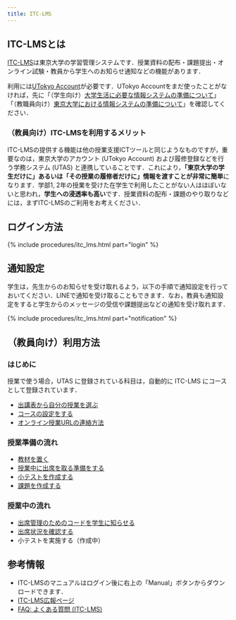 ```yaml
---
title: ITC-LMS
---
```


## ITC-LMSとは

[ITC-LMS](https://itc-lms.ecc.u-tokyo.ac.jp/)は東京大学の学習管理システムです．授業資料の配布・課題提出・オンライン試験・教員から学生へのお知らせ通知などの機能があります．

利用には[UTokyo Account](https://www.u-tokyo.ac.jp/adm/dics/ja/account.html)が必要です．UTokyo Accountをまだ使ったことがなければ，先に「（学生向け）[大学生活に必要な情報システムの準備について](/oc/)」「（教職員向け）[東京大学における情報システムの準備について](/faculty_members)」を確認してください．

### （教員向け）ITC-LMSを利用するメリット

ITC-LMSの提供する機能は他の授業支援ICTツールと同じようなものですが，重要なのは，東京大学のアカウント (UTokyo Account) および履修登録などを行う学務システム (UTAS) と連携していることです．これにより，**「東京大学の学生だけに」あるいは「その授業の履修者だけに」情報を渡すことが非常に簡単**になります．学部1, 2年の授業を受けた在学生で利用したことがない人はほぼいないと思われ，**学生への浸透率も高い**です．授業資料の配布・課題のやり取りなどには，まずITC-LMSのご利用をお考えください．

## ログイン方法

{% include procedures/itc_lms.html part="login" %}

## 通知設定

学生は，先生からのお知らせを受け取れるよう，以下の手順で通知設定を行っておいてください．LINEで通知を受け取ることもできます．なお，教員も通知設定をすると学生からのメッセージの受信や課題提出などの通知を受け取れます．

{% include procedures/itc_lms.html part="notification" %}

## （教員向け）利用方法

### はじめに

授業で使う場合，UTAS に登録されている科目は，自動的に ITC-LMS にコースとして登録されています．

- [出講表から自分の授業を選ぶ](/lms_lecturers/timetable)
- [コースの設定をする](/lms_lecturers/course_settings)
- [オンライン授業URLの連絡方法](/faculty_members/url)

### 授業準備の流れ
- [教材を置く](/lms_lecturers/course_materials)
- [授業中に出席を取る準備をする](/lms_lecturers/prepare_attendances)
- [小テストを作成する](/lms_lecturers/prepare_quizzes)
- [課題を作成する](/lms_lecturers/assignments)

### 授業中の流れ
- [出席管理のためのコードを学生に知らせる](/lms_lecturers/attendances)
- [出席状況を確認する](/lms_lecturers/view_attendances)
- 小テストを実施する（作成中）

## 参考情報
* ITC-LMSのマニュアルはログイン後に右上の「Manual」ボタンからダウンロードできます．
* <a href="https://www.ecc.u-tokyo.ac.jp/itc-lms/">ITC-LMS広報ページ</a>
* <a href="https://www.ecc.u-tokyo.ac.jp/itc-lms/faq.html">FAQ: よくある質問 (ITC-LMS)</a>
